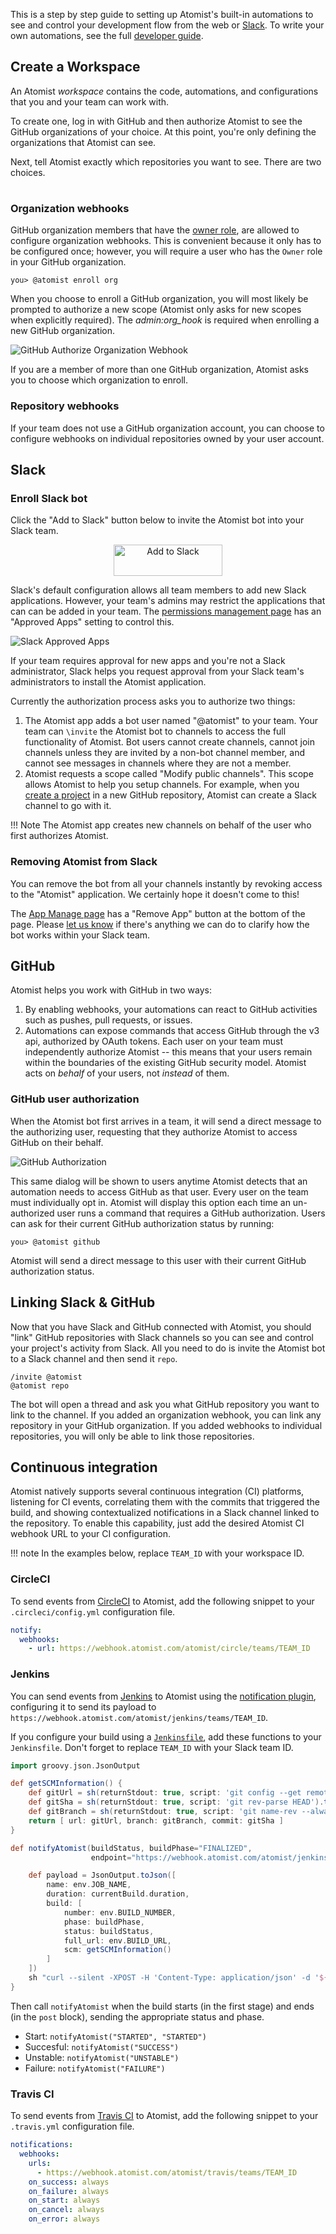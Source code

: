 <script>
	/**
	* Function that tracks a click on an outbound link in Analytics.
	* This function takes a valid URL string as an argument, and uses that URL string
	* as the event label. Setting the transport method to 'beacon' lets the hit be sent
	* using 'navigator.sendBeacon' in browser that support it.
	*/
	var trackOutboundLink = function(url) {
		ga('send', 'event', 'outbound', 'click', url, {
			'transport': 'beacon',
			'hitCallback': function(){document.location = url;}
		});
	}
</script>

This is a step by step guide to setting up Atomist's built-in
automations to see and control your development flow
from the web or [Slack][slack].  To write your own automations, see the
full [developer guide][dev].

[slack]: https://slack.com/ (Slack)
[dev]: ../developer/index.md (Atomist Developer Guide)

## Create a Workspace

An Atomist _workspace_ contains the code, automations, and configurations that you and your team can work with.

To create one, log in with GitHub and then authorize Atomist to see the GitHub organizations of your choice. At this point, you're only defining the organizations that Atomist can see. 

Next, tell Atomist exactly which repositories you want to see. There are two choices.

#
### Organization webhooks

GitHub organization members that have the [owner role][owners], are
allowed to configure organization webhooks.  This is convenient
because it only has to be configured once; however, you will require a
user who has the `Owner` role in your GitHub organization.

```
you> @atomist enroll org
```

When you choose to enroll a GitHub organization, you will most likely
be prompted to authorize a new scope (Atomist only asks for new scopes
when explicitly required).  The *admin:org_hook* is required when
enrolling a new GitHub organization.

![GitHub Authorize Organization Webhook](img/authorize-org-hook.png)

If you are a member of more than one GitHub organization, Atomist
asks you to choose which organization to enroll.



[owners]: https://help.github.com/articles/permission-levels-for-an-organization/

### Repository webhooks

If your team does not use a GitHub organization account, you can
choose to configure webhooks on individual repositories owned by your
user account.

## Slack

### Enroll Slack bot

Click the "Add to Slack" button below to invite the Atomist bot into
your Slack team.

<div style="text-align:center;">
  <a href="https://atm.st/2wiDlUe" onclick="trackOutboundLink('https://atm.st/2wiDlUe'); return false;" target="_blank">
    <img alt="Add to Slack" height="50" width="174" src="https://platform.slack-edge.com/img/add_to_slack.png" srcset="https://platform.slack-edge.com/img/add_to_slack.png 1x, https://platform.slack-edge.com/img/add_to_slack@2x.png 2x" />
  </a>
</div>

Slack's default configuration allows all team members to add new Slack applications.
However, your team's admins may restrict the applications that can
can be added in your team.  The [permissions management page][manage-permissions] has
an "Approved Apps" setting to control this.

[manage-permissions]: https://slack.com/apps/manage/permissions

![Slack Approved Apps](img/ApprovedApps.png)

If your team requires approval for new apps and you're not a Slack
administrator, Slack helps you request approval from your Slack team's
administrators to install the Atomist application.

Currently the authorization process asks you to authorize two things:

1.  The Atomist app adds a bot user named "@atomist" to your team.
    Your team can `\invite` the Atomist bot to channels to access the
    full functionality of Atomist.  Bot users cannot create channels,
    cannot join channels unless they are invited by a non-bot channel
    member, and cannot see messages in channels where they are not a
    member.
2.  Atomist requests a scope called "Modify public channels".  This
    scope allows Atomist to help you setup channels.  For example,
    when you [create a project][create-project] in a new GitHub
    repository, Atomist can create a Slack channel to go with it.

!!! Note
    The Atomist app creates new channels on behalf of the user who
    first authorizes Atomist.

[create-project]: ../developer/create.md (Create Project with Atomist)

### Removing Atomist from Slack

You can remove the bot from all your channels instantly
by revoking access to the "Atomist" application.  We certainly hope it
doesn't come to this!

The [App Manage page][slack-app-settings] has a "Remove App" button at
the bottom of the page.  Please [let us know][support-email] if
there's anything we can do to clarify how the bot works within your
Slack team.

[slack-app-settings]: https://slack.com/apps/A0HM83NCC-atomist?page=1
[support-email]: mailto:support@atomist.com

## GitHub

Atomist helps you work with GitHub in two ways:

1.  By enabling webhooks, your automations can react to
    GitHub activities such as pushes, pull requests, or issues.
2.  Automations can expose commands that access GitHub through
    the v3 api, authorized by OAuth tokens.
    Each user on your team must independently authorize Atomist --
    this means that your users remain within the boundaries
    of the existing GitHub security model.  Atomist acts on _behalf_ of
    your users, not _instead_ of them.

### GitHub user authorization

When the Atomist bot first arrives in a team, it will send a direct
message to the authorizing user, requesting that they authorize
Atomist to access GitHub on their behalf.

![GitHub Authorization](img/github-auth.png)

This same dialog will be shown to users anytime Atomist detects that
an automation needs to access GitHub as that user.  Every user on the
team must individually opt in.  Atomist will display this option each
time an un-authorized user runs a command that requires a GitHub
authorization.  Users can ask for their current GitHub authorization
status by running:

```
you> @atomist github
```

Atomist will send a direct message to this user with their current
GitHub authorization status.



## Linking Slack & GitHub

Now that you have Slack and GitHub connected with Atomist, you should
"link" GitHub repositories with Slack channels so you can see and
control your project's activity from Slack.  All you need to do is
invite the Atomist bot to a Slack channel and then send it `repo`.

```
/invite @atomist
@atomist repo
```

The bot will open a thread and ask you what GitHub repository you want
to link to the channel.  If you added an organization webhook, you can
link any repository in your GitHub organization.  If you added
webhooks to individual repositories, you will only be able to link
those repositories.

## Continuous integration

Atomist natively supports several continuous integration
(CI) platforms, listening for CI events, correlating them with the
commits that triggered the build, and showing contextualized
notifications in a Slack channel linked to the repository.  To enable
this capability, just add the desired Atomist CI
webhook URL to your CI configuration.

!!! note
    In the examples below, replace `TEAM_ID` with your workspace ID.

### CircleCI

To send events from [CircleCI][circleci] to Atomist, add the following
snippet to your `.circleci/config.yml` configuration file.

```yaml
notify:
  webhooks:
    - url: https://webhook.atomist.com/atomist/circle/teams/TEAM_ID
```

[circleci]: https://circleci.com/ (CircleCI)

### Jenkins

You can send events from [Jenkins][jenkins] to Atomist using
the [notification plugin][not-plugin], configuring it to send its
payload to
`https://webhook.atomist.com/atomist/jenkins/teams/TEAM_ID`.

If you configure your build using a [`Jenkinsfile`][jenkinsfile], add
these functions to your `Jenkinsfile`.  Don't forget to replace
`TEAM_ID` with your Slack team ID.

```groovy
import groovy.json.JsonOutput

def getSCMInformation() {
    def gitUrl = sh(returnStdout: true, script: 'git config --get remote.origin.url').trim()
    def gitSha = sh(returnStdout: true, script: 'git rev-parse HEAD').trim()
    def gitBranch = sh(returnStdout: true, script: 'git name-rev --always --name-only HEAD').trim().replace('remotes/origin/', '')
    return [ url: gitUrl, branch: gitBranch, commit: gitSha ]
}

def notifyAtomist(buildStatus, buildPhase="FINALIZED",
                  endpoint="https://webhook.atomist.com/atomist/jenkins/teams/TEAM_ID") {

    def payload = JsonOutput.toJson([
        name: env.JOB_NAME,
        duration: currentBuild.duration,
        build: [
            number: env.BUILD_NUMBER,
            phase: buildPhase,
            status: buildStatus,
            full_url: env.BUILD_URL,
            scm: getSCMInformation()
        ]
    ])
    sh "curl --silent -XPOST -H 'Content-Type: application/json' -d '${payload}' ${endpoint}"
}
```

Then call `notifyAtomist` when the build starts (in the first
stage) and ends (in the `post` block), sending the appropriate
status and phase.

-   Start: `notifyAtomist("STARTED", "STARTED")`
-   Succesful: `notifyAtomist("SUCCESS")`
-   Unstable: `notifyAtomist("UNSTABLE")`
-   Failure: `notifyAtomist("FAILURE")`

[jenkins]: https://jenkins.io/ (Jenkins)
[not-plugin]: https://wiki.jenkins-ci.org/display/JENKINS/Notification+Plugin (Jenkins Notification Plugin)
[jenkinsfile]: https://jenkins.io/doc/book/pipeline/jenkinsfile/ (Jenkinsfile)

### Travis CI

To send events from [Travis CI][travisci] to Atomist, add the
following snippet to your `.travis.yml` configuration file.

```yaml
notifications:
  webhooks:
    urls:
      - https://webhook.atomist.com/atomist/travis/teams/TEAM_ID
    on_success: always
    on_failure: always
    on_start: always
    on_cancel: always
    on_error: always
```

[travisci]: https://travis-ci.org (Travis CI)
